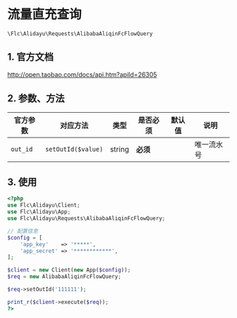 # 流量直充查询

`\Flc\Alidayu\Requests\AlibabaAliqinFcFlowQuery`

## 1. 官方文档

http://open.taobao.com/docs/api.htm?apiId=26305

## 2. 参数、方法

|官方参数|对应方法|类型|是否必须|默认值|说明|
|----|----|----|----|----|----|
|`out_id`|`setOutId($value)`|string|**必须**| |唯一流水号|

## 3. 使用

```php
<?php
use Flc\Alidayu\Client;
use Flc\Alidayu\App;
use Flc\Alidayu\Requests\AlibabaAliqinFcFlowQuery;

// 配置信息
$config = [
    'app_key'    => '*****',
    'app_secret' => '************',
];

$client = new Client(new App($config));
$req = new AlibabaAliqinFcFlowQuery;

$req->setOutId('111111');

print_r($client->execute($req));
?>
```
